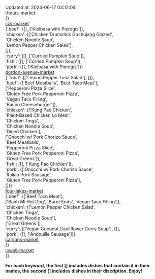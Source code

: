 Updated at: 2024-06-17 03:12:04  
[rhetas-market](https://wisc-housingdining.nutrislice.com/menu/rhetas-market/dinner/2024-06-17)  
{}  
[lizs-market](https://wisc-housingdining.nutrislice.com/menu/lizs-market/dinner/2024-06-17)  
{'beef': ([], ['Kielbasa with Pierogis']),  
 'chicken': (['Chicken Drumstick Gochujang Glazed',  
              'Chicken Noodle Soup',  
              'Lemon Pepper Chicken Salad'],  
             []),  
 'curry': ([], ['Curried Pumpkin Soup']),  
 'fish': ([], ['Curried Pumpkin Soup']),  
 'pork': ([], ['Kielbasa with Pierogis'])}  
[gordon-avenue-market](https://wisc-housingdining.nutrislice.com/menu/gordon-avenue-market/dinner/2024-06-17)  
{'Tuna': (['Lemon Pepper Tuna Salad'], []),  
 'beef': (['Beef Meatballs', 'Beef Taco Meat'],  
          ['Pepperoni Pizza Slice',  
           'Gluten Free Pork Pepperoni Pizza',  
           'Vegan Taco Filling',  
           'Bacon Cheeseburger']),  
 'chicken': (['Kung Pao Chicken',  
              'Plant-Based Chicken Lo Mein',  
              'Chicken Tinga',  
              'Chicken Noodle Soup',  
              'Diced Chicken'],  
             ['Gnocchi w/ Pork Chorizo Sauce',  
              'Beef Meatballs',  
              'Pepperoni Pizza Slice',  
              'Gluten Free Pork Pepperoni Pizza',  
              'Great Greens']),  
 'fish': ([], ['Kung Pao Chicken']),  
 'pork': (['Gnocchi w/ Pork Chorizo Sauce',  
           'Italian Pork Sausage',  
           'Gluten Free Pork Pepperoni Pizza'],  
          [])}  
[four-lakes-market](https://wisc-housingdining.nutrislice.com/menu/four-lakes-market/dinner/2024-06-17)  
{'beef': (['Beef Taco Meat'],  
          ['Banh Mi Hot Dog', 'Burnt Ends', 'Vegan Taco Filling']),  
 'chicken': (['Lemon Pepper Chicken Salad',  
              'Chicken Tinga',  
              'Chicken Noodle Soup'],  
             ['Great Greens']),  
 'curry': (['Vegan Coconut Cauliflower Curry Soup'], []),  
 'pork': ([], ['Andouille Sausage'])}  
[carsons-market](https://wisc-housingdining.nutrislice.com/menu/carsons-market/dinner/2024-06-17)  
{}  
[lowell-market](https://wisc-housingdining.nutrislice.com/menu/lowell-market/dinner/2024-06-17)  
{}  
  
**For each keyword, the first [] includes dishes that contain it in their names, the second [] includes dishes in their discription. Enjoy!**  
